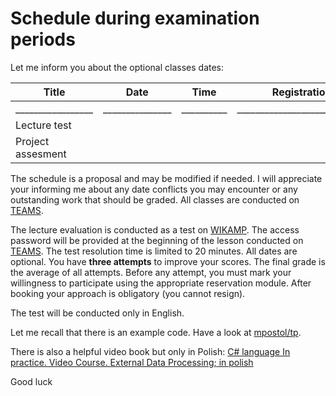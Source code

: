 # Schedule during examination periods

Let me inform you about the optional classes dates:

| Title             | Date            | Time       | Registration module                   |
| ----------------- | --------------- | ---------- | ------------------------------------- |
| _________________ | _______________ | __________ | _____________________________________ |
| Lecture test      |                 |            |                                       |
| Project assesment |                 |            |                                       |

The schedule is a proposal and may be modified if needed. I will appreciate your informing me about any date conflicts you may encounter or any outstanding work that should be graded. All classes are conducted on [TEAMS][TEAMS].

The lecture evaluation is conducted as a test on [WIKAMP][quiz]. The access password will be provided at the beginning of the lesson conducted on [TEAMS][TEAMS]. The test resolution time is limited to 20 minutes. All dates are optional. You have **three attempts** to improve your scores. The final grade is the average of all attempts. Before any attempt, you must mark your willingness to participate using the appropriate reservation module. After booking your approach is obligatory (you cannot resign).

The test will be conducted only in English.

Let me recall that there is an example code. Have a look at [mpostol/tp](https://github.com/mpostol/TP).

There is also a helpful video book but only in Polish: [C# language In practice. Video Course. External Data Processing; in polish](https://videopoint.pl/kurs/jezyk-c-w-praktyce-kurs-video-przetwarzanie-danych-zewnetrznych-mariusz-postol,vjcprv.htm#format/w)

Good luck

[quiz]: https://ife.edu.p.lodz.pl/mod/quiz/view.php?id=10884
[TEAMS]: https://teams.microsoft.com/l/channel/19%3a37d33599bd774b1dbd926850bc224665%40thread.tacv2/General?groupId=3c895cdd-60dd-474e-af38-74ca916dd49f&tenantId=67ea5955-9b5c-4693-a8f9-960f2a3b49bb
